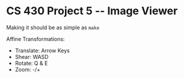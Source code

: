 # CS 430 Project 5 -- Image Viewer

Making it should be as simple as `make`

Affine Transformations:
* Translate: Arrow Keys
* Shear: WASD
* Rotate: Q & E
* Zoom: -/+
